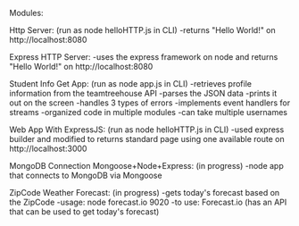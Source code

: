 
Modules:

Http Server: (run as node helloHTTP.js in CLI)
-returns "Hello World!" on http://localhost:8080


Express HTTP Server:
-uses the express framework on node and returns "Hello World!" on http://localhost:8080


Student Info Get App: (run as node app.js in CLI)
-retrieves profile information from the teamtreehouse API
-parses the JSON data
-prints it out on the screen
-handles 3 types of errors
-implements event handlers for streams
-organized code in multiple modules
-can take multiple usernames


Web App With ExpressJS: (run as node helloHTTP.js in CLI)
-used express builder and modified to returns standard page using one available route on http://localhost:3000


MongoDB Connection Mongoose+Node+Express: (in progress)
-node app that connects to MongoDB via Mongoose


ZipCode Weather Forecast: (in progress)
-gets today's forecast based on the ZipCode
-usage: node forecast.io 9020
-to use: Forecast.io (has an API that can be used to get today's forecast)
